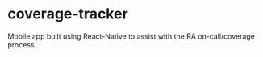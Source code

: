 # coverage-tracker
Mobile app built using React-Native to assist with the RA on-call/coverage process. 
